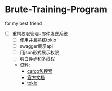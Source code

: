 # Brute-Training-Program
for my best friend 

- [ ] 重构权限管理+邮件发送系统
  - [ ] 使用并且熟练tokio
  - [ ] swagger展示api
  - [ ] 用json形式展示权限
  - [ ] 明白异步和多线程
  - 资料:
    - [cargo包搜索](https://crates.io/)
    - [官方文档](https://doc.rust-lang.org/std/index.html?)
    - [tokio](https://github.com/tokio-rs/tokio)


